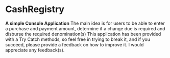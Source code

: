 # CashRegistry

**A simple Console Application**
The main idea is for users to be able to enter a purchase and payment amount, determine if a change due is required and disburse the required denomination(s)
This application has been provided with a Try Catch methods, so feel free in trying to break it, and if you succeed, please provide a feedback on how to improve it.
I would appreciate any feedback(s).

